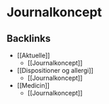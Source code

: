 # Journalkoncept

## Backlinks
* [[Aktuelle]]
	* [[Journalkoncept]]
* [[Dispositioner og allergi]]
	* [[Journalkoncept]]
* [[Medicin]]
	* [[Journalkoncept]]

<!-- {BearID:54C2B31D-40EE-4A7B-8C7A-35E4A114581A-58207-00004E91986128CA} -->
